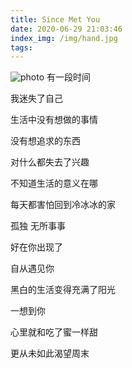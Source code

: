 ```yaml
---
title: Since Met You
date: 2020-06-29 21:03:46
index_img: /img/hand.jpg
tags:
---
```

![photo](/img/dog.jpg)
有一段时间

我迷失了自己

生活中没有想做的事情

没有想追求的东西

对什么都失去了兴趣

不知道生活的意义在哪

每天都害怕回到冷冰冰的家

孤独 无所事事

好在你出现了

自从遇见你

黑白的生活变得充满了阳光

一想到你

心里就和吃了蜜一样甜

更从未如此渴望周末